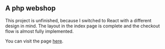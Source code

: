 ##  A php webshop

This project is unfinished, because I switched to React with a different design in mind. The layout in the index page is complete and the checkout flow is almost fully implemented. 

You can visit the page [here](https://dry-earth-95951.herokuapp.com). 
